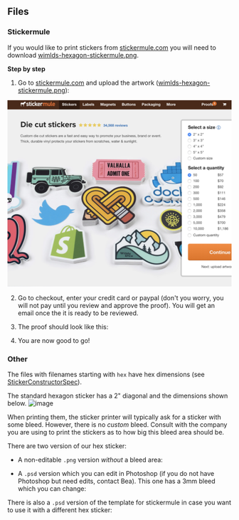 ## Files

### Stickermule

If you would like to print stickers from [stickermule.com](https://www.stickermule.com/) you will need to download [wimlds-hexagon-stickermule.png](https://github.com/wimlds/starter-kit/stickers/wimlds-hexagon-stickermule.png). 

**Step by step**

1) Go to [stickermule.com](https://www.stickermule.com/) and upload the artwork ([wimlds-hexagon-stickermule.png](https://github.com/wimlds/starter-kit/stickers/wimlds-hexagon-stickermule.png)):

![image](https://github.com/laurburke/wimlds-cbus/blob/master/stickermule-step-1.png)

2) Go to checkout, enter your credit card or paypal (don't you worry, you will not pay until you review and approve the proof). You will get an email once the it is ready to be reviewed.

3) The proof should look like this:

4) You are now good to go! 

### Other

The files with filenames starting with `hex` have hex dimensions (see [StickerConstructorSpec](https://github.com/terinjokes/StickerConstructorSpec)).

The standard hexagon sticker has a 2" diagonal and the dimensions shown below. 
![image](https://github.com/terinjokes/StickersStandard/blob/master/assets/hex-image.png)

When printing them, the sticker printer will typically ask for a sticker with some bleed. However, there is no _custom_ bleed. Consult with the company you are using to print the stickers as to how big this bleed area should be.

There are two version of our hex sticker:

- A non-editable `.png` version _without_ a bleed area: 

- A `.psd` version which you can edit in Photoshop (if you do not have Photoshop but need edits, contact Bea). This one has a 3mm bleed which you can change: 

There is also a `.psd` version of the template for stickermule in case you want to use it with a different hex sticker: 


